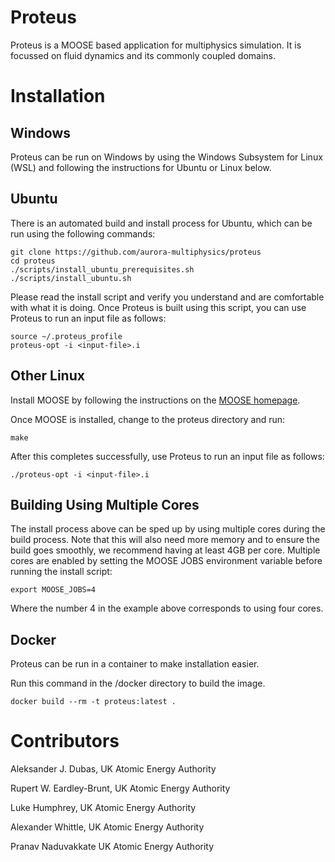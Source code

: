 Proteus
=======

Proteus is a MOOSE based application for multiphysics simulation.
It is focussed on fluid dynamics and its commonly coupled domains.

Installation
============

Windows
-------

Proteus can be run on Windows by using the Windows Subsystem for Linux (WSL)
and following the instructions for Ubuntu or Linux below.

Ubuntu
------

There is an automated build and install process for Ubuntu,
which can be run using the following commands:
```
git clone https://github.com/aurora-multiphysics/proteus
cd proteus
./scripts/install_ubuntu_prerequisites.sh
./scripts/install_ubuntu.sh
```

Please read the install script and verify you understand
and are comfortable with what it is doing.
Once Proteus is built using this script,
you can use Proteus to run an input file as follows:
```
source ~/.proteus_profile
proteus-opt -i <input-file>.i
```

Other Linux
-----------

Install MOOSE by following the instructions
on the [MOOSE homepage](https://www.mooseframework.org/).

Once MOOSE is installed, change to the proteus directory and run:
```
make
```
After this completes successfully, use Proteus to run an input file
as follows:
```
./proteus-opt -i <input-file>.i
```

Building Using Multiple Cores
-----------------------------

The install process above can be sped up
by using multiple cores during the build process.
Note that this will also need more memory
and to ensure the build goes smoothly,
we recommend having at least 4GB per core.
Multiple cores are enabled
by setting the MOOSE JOBS environment variable
before running the install script:
```
export MOOSE_JOBS=4
```
Where the number 4 in the example above corresponds to using four cores.

Docker
------

Proteus can be run in a container to make installation easier.

Run this command in the /docker directory to build the image.
```
docker build --rm -t proteus:latest .
```

Contributors
============

Aleksander J. Dubas,
UK Atomic Energy Authority

Rupert W. Eardley-Brunt,
UK Atomic Energy Authority

Luke Humphrey,
UK Atomic Energy Authority

Alexander Whittle,
UK Atomic Energy Authority

Pranav Naduvakkate
UK Atomic Energy Authority

